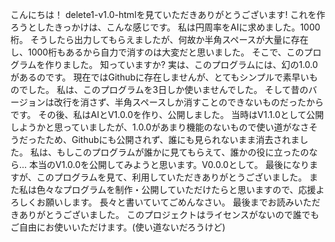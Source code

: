 こんにちは！
delete1-v1.0-htmlを見ていただきありがとうございます!
これを作ろうとしたきっかけは、こんな感じです。
私は円周率をAIに求めました。1000桁。
そうしたら出力してもらえましたが、何故か半角スペースが大量に存在し、1000桁もあるから自力で消すのは大変だと思いました。
そこで、このプログラムを作りました。
知っていますか?
実は、このプログラムには、幻の1.0.0があるのです。
現在ではGithubに存在しませんが、とてもシンプルで素早いものでした。
私は、このプログラムを3日しか使いませんでした。
そして昔のバージョンは改行を消さず、半角スペースしか消すことのできないものだったからです。
その後、私はAIとV1.0.0を作り、公開しました。
当時はV1.1.0として公開しようかと思っていましたが、1.0.0があまり機能のないもので使い道がなさそうだったため、Githubにも公開されず、誰にも見られないまま消去されました。
私は、もしこのプログラムが誰かに見てもらえて、誰かの役に立ったのなら...
本当のV1.0.0を公開してみようと思います。V0.0.0として。
最後になりますが、このプログラムを見て、利用していただきありがとうございました。
また私は色々なプログラムを制作・公開していただけたらと思いますので、応援よろしくお願いします。
長々と書いていてごめんなさい。
最後までお読みいただきありがとうございました。
このプロジェクトはライセンスがないので誰でもご自由にお使いいただけます。(使い道ないだろうけど)
